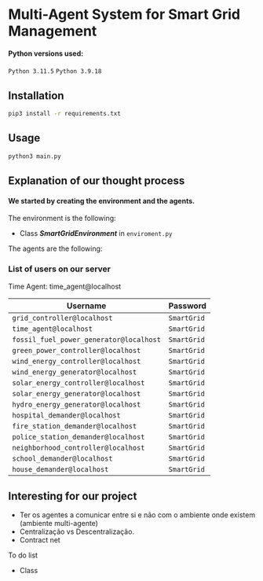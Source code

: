 # Multi-Agent System for Smart Grid Management

#### Python versions used:

`Python 3.11.5`
`Python 3.9.18`

## Installation

```bash
pip3 install -r requirements.txt
```

## Usage

```bash
python3 main.py
```

## Explanation of our thought process

#### We started by creating the environment and the agents.

The environment is the following:

- Class _**SmartGridEnvironment**_ in `enviroment.py`


The agents are the following:

### List of users on our server

Time Agent: time_agent@localhost

| Username                                | Password    |
|-----------------------------------------|-------------|
| `grid_controller@localhost`             | `SmartGrid` |
| `time_agent@localhost`                  | `SmartGrid` |
| `fossil_fuel_power_generator@localhost` | `SmartGrid` |
| `green_power_controller@localhost`      | `SmartGrid` |
| `wind_energy_controller@localhost`      | `SmartGrid` |
| `wind_energy_generator@localhost`       | `SmartGrid` |
| `solar_energy_controller@localhost`     | `SmartGrid` |
| `solar_energy_generator@localhost`      | `SmartGrid` |
| `hydro_energy_generator@localhost`      | `SmartGrid` |
| `hospital_demander@localhost`           | `SmartGrid` |
| `fire_station_demander@localhost`       | `SmartGrid` |
| `police_station_demander@localhost`     | `SmartGrid` |
| `neighborhood_controller@localhost`     | `SmartGrid` |
| `school_demander@localhost`             | `SmartGrid` |
| `house_demander@localhost`              | `SmartGrid` |




## Interesting for our project

- Ter os agentes a comunicar entre si e não com o ambiente onde existem (ambiente multi-agente)
- Centralização vs Descentralização.
- Contract net


To do list
- Class 